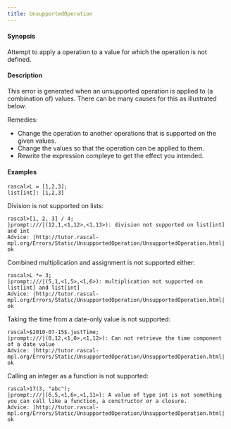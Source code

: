 ```yaml
---
title: UnsupportedOperation
---
```


#### Synopsis

Attempt to apply a operation to a value for which the operation is not defined.

#### Description

This error is generated when an unsupported operation is applied to (a combination of) values.
There can be many causes for this as illustrated below.

Remedies: 

*  Change the operation to another operations that is supported on the given values.
*  Change the values so that the operation can be applied to them.
*  Rewrite the expression compleye to get the effect you intended.

#### Examples

```rascal-shell ,error
rascal>L = [1,2,3];
list[int]: [1,2,3]
```
Division is not supported on lists:

```rascal-shell ,continue,error
rascal>[1, 2, 3] / 4;
|prompt:///|(12,1,<1,12>,<1,13>): division not supported on list[int] and int
Advice: |http://tutor.rascal-mpl.org/Errors/Static/UnsupportedOperation/UnsupportedOperation.html|
ok
```
Combined multiplication and assignment is not supported either:

```rascal-shell ,continue,error
rascal>L *= 3;
|prompt:///|(5,1,<1,5>,<1,6>): multiplication not supported on list[int] and list[int]
Advice: |http://tutor.rascal-mpl.org/Errors/Static/UnsupportedOperation/UnsupportedOperation.html|
ok
```
Taking the time from a date-only value is not supported:

```rascal-shell ,continue,error
rascal>$2010-07-15$.justTime;
|prompt:///|(0,12,<1,0>,<1,12>): Can not retrieve the time component of a date value
Advice: |http://tutor.rascal-mpl.org/Errors/Static/UnsupportedOperation/UnsupportedOperation.html|
ok
```
Calling an integer as a function is not supported:

```rascal-shell ,continue,error
rascal>17(3, "abc");
|prompt:///|(6,5,<1,6>,<1,11>): A value of type int is not something you can call like a function, a constructor or a closure.
Advice: |http://tutor.rascal-mpl.org/Errors/Static/UnsupportedOperation/UnsupportedOperation.html|
ok
```

